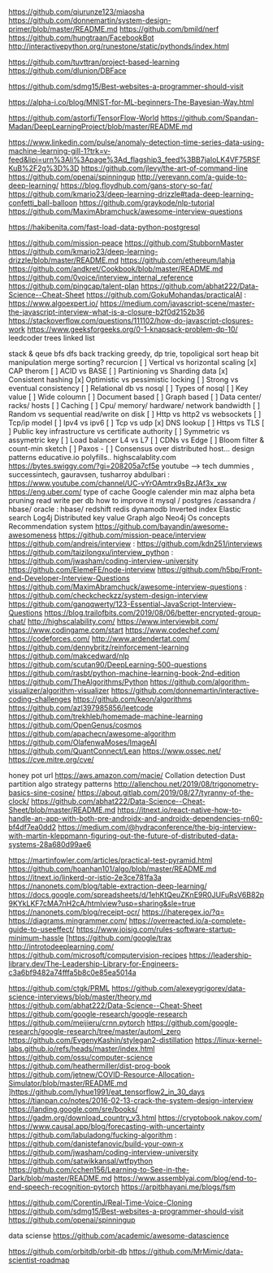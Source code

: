 https://github.com/qiurunze123/miaosha
https://github.com/donnemartin/system-design-primer/blob/master/README.md
https://github.com/bmild/nerf
https://github.com/hungtraan/FacebookBot
http://interactivepython.org/runestone/static/pythonds/index.html

https://github.com/tuvttran/project-based-learning
https://github.com/dlunion/DBFace

https://github.com/sdmg15/Best-websites-a-programmer-should-visit

https://alpha-i.co/blog/MNIST-for-ML-beginners-The-Bayesian-Way.html

https://github.com/astorfi/TensorFlow-World
https://github.com/Spandan-Madan/DeepLearningProject/blob/master/README.md

https://www.linkedin.com/pulse/anomaly-detection-time-series-data-using-machine-learning-gill-1?trk=v-feed&lipi=urn%3Ali%3Apage%3Ad_flagship3_feed%3BB7jaIoLK4VF75RSFKuB%2F2g%3D%3D
https://github.com/jlevy/the-art-of-command-line
https://github.com/openai/spinningup
http://yerevann.com/a-guide-to-deep-learning/
https://blog.floydhub.com/gans-story-so-far/
https://github.com/kmario23/deep-learning-drizzle#tada-deep-learning-confetti_ball-balloon
https://github.com/graykode/nlp-tutorial
https://github.com/MaximAbramchuck/awesome-interview-questions

https://hakibenita.com/fast-load-data-python-postgresql

https://github.com/mission-peace
 https://github.com/StubbornMaster
 https://github.com/kmario23/deep-learning-drizzle/blob/master/README.md
 https://github.com/ethereum/lahja
https://github.com/andkret/Cookbook/blob/master/README.md
https://github.com/0voice/interview_internal_reference
 https://github.com/pingcap/talent-plan
 https://github.com/abhat222/Data-Science--Cheat-Sheet
https://github.com/GokuMohandas/practicalAI
: https://www.algoexpert.io/
 https://medium.com/javascript-scene/master-the-javascript-interview-what-is-a-closure-b2f0d2152b36
https://stackoverflow.com/questions/111102/how-do-javascript-closures-work
 https://www.geeksforgeeks.org/0-1-knapsack-problem-dp-10/
leedcoder
 trees
linked list

stack & qeue
bfs dfs
back tracking
greedy, dp
 trie, topoligical sort
heap
bit manipulation
merge sorting?
recurcion
 [ ] Vertical vs horizontal scaling
[x] CAP therom
[ ] ACID vs BASE
[ ] Partinioning vs Sharding data
[x] Consistent hashing
[x] Optimistic vs pessimistic locking
[ ] Strong vs eventual consistency
[ ] Relational db vs nosql
[ ] Types of nosql
[ ] Key value
[ ] Wide coloumn
[ ] Document based
[ ] Graph based
[ ] Data center/ racks/ hosts
[ ] Caching
[ ] Cpu/ memory/ hardware/ network bandwidth
[ ] Random vs sequential read/write on disk
[ ] Http vs http2 vs websockets
[ ] Tcp/ip model
[ ] Ipv4 vs ipv6
[ ] Tcp vs udp
[x] DNS lookup
[ ] Https vs TLS
[ ] Public key infrastructure vs certificate authority
[ ] Symmetric vs assymetric key
[ ] Load balancer L4 vs L7
[ ] CDNs vs Edge
[ ] Bloom filter & count-min sketch
[ ] Paxos - 
[ ] Consensus over distributed host…
design patterns
educative.io
polyfills..
 highscalablity.com
 https://bytes.swiggy.com/?gi=208205a7cf5e
 youtube --> tech dummies , successintech, gauravsen, tusharroy
abdulbari
: https://www.youtube.com/channel/UC-vYrOAmtrx9sBzJAf3x_xw
 https://eng.uber.com/
 type of cache
Google calender
min maz
alpha beta pruning
 read write per db
 how to improve it mysql / postgres /cassandra / hbase/ oracle : hbase/ redshift
redis
 dynamodb
Inverted index
 Elastic search
 Log4j
 Distributed key value
Graph algo
 Neo4j
Os concepts
 Recommendation system
https://github.com/bayandin/awesome-awesomeness
https://github.com/mission-peace/interview
 https://github.com/andreis/interview
: https://github.com/kdn251/interviews
https://github.com/taizilongxu/interview_python
: https://github.com/jwasham/coding-interview-university
 https://github.com/ElemeFE/node-interview
 https://github.com/h5bp/Front-end-Developer-Interview-Questions
https://github.com/MaximAbramchuck/awesome-interview-questions
: https://github.com/checkcheckzz/system-design-interview
 https://github.com/ganqqwerty/123-Essential-JavaScript-Interview-Questions
https://blog.trailofbits.com/2019/08/06/better-encrypted-group-chat/
 http://highscalability.com/
 https://www.interviewbit.com/
https://www.codingame.com/start
https://www.codechef.com/
https://codeforces.com/
http://www.ardendertat.com/
https://github.com/dennybritz/reinforcement-learning
https://github.com/makcedward/nlp
https://github.com/scutan90/DeepLearning-500-questions
https://github.com/rasbt/python-machine-learning-book-2nd-edition
https://github.com/TheAlgorithms/Python
https://github.com/algorithm-visualizer/algorithm-visualizer
https://github.com/donnemartin/interactive-coding-challenges
https://github.com/keon/algorithms
 https://github.com/azl397985856/leetcode
https://github.com/trekhleb/homemade-machine-learning
 https://github.com/OpenGenus/cosmos
https://github.com/apachecn/awesome-algorithm
https://github.com/OlafenwaMoses/ImageAI
https://github.com/QuantConnect/Lean
 https://www.ossec.net/
https://cve.mitre.org/cve/

 honey pot url
https://aws.amazon.com/macie/
Collation detection
Dust partition algo
 strategy patterns
http://allenchou.net/2019/08/trigonometry-basics-sine-cosine/
https://about.gitlab.com/2019/08/27/tyranny-of-the-clock/
https://github.com/abhat222/Data-Science--Cheat-Sheet/blob/master/README.md
 https://itnext.io/react-native-how-to-handle-an-app-with-both-pre-androidx-and-androidx-dependencies-rn60-bf4df7ea0dd2
https://medium.com/@hydraconference/the-big-interview-with-martin-kleppmann-figuring-out-the-future-of-distributed-data-systems-28a680d99ae6

https://martinfowler.com/articles/practical-test-pyramid.html
https://github.com/hoanhan101/algo/blob/master/README.md
https://itnext.io/linkerd-or-istio-2e3ce781fa3a
 https://nanonets.com/blog/table-extraction-deep-learning/
https://docs.google.com/spreadsheets/d/1ehKtQeuZKnE9R0JUFuRsV6B82p9KYkLKF7cMA7nH2cA/htmlview?usp=sharing&sle=true
https://nanonets.com/blog/receipt-ocr/
https://ihateregex.io/?q=
https://diagrams.mingrammer.com/
https://overreacted.io/a-complete-guide-to-useeffect/
https://www.joisig.com/rules-software-startup-minimum-hassle
[https://github.com/google/trax
http://introtodeeplearning.com/
https://github.com/microsoft/computervision-recipes
 https://leadership-library.dev/The-Leadership-Library-for-Engineers-c3a6bf9482a74fffa5b8c0e85ea5014a

https://github.com/ctgk/PRML
https://github.com/alexeygrigorev/data-science-interviews/blob/master/theory.md
https://github.com/abhat222/Data-Science--Cheat-Sheet
https://github.com/google-research/google-research
https://github.com/meijieru/crnn.pytorch
https://github.com/google-research/google-research/tree/master/automl_zero
https://github.com/EvgenyKashin/stylegan2-distillation
https://linux-kernel-labs.github.io/refs/heads/master/index.html
https://github.com/ossu/computer-science
https://github.com/heathermiller/dist-prog-book
https://github.com/jetnew/COVID-Resource-Allocation-Simulator/blob/master/README.md
]https://github.com/lyhue1991/eat_tensorflow2_in_30_days
 https://tianpan.co/notes/2016-02-13-crack-the-system-design-interview
 https://landing.google.com/sre/books/
 https://gadm.org/download_country_v3.html
 https://cryptobook.nakov.com/
https://www.causal.app/blog/forecasting-with-uncertainty
https://github.com/labuladong/fucking-algorithm
: https://github.com/danistefanovic/build-your-own-x
 https://github.com/jwasham/coding-interview-university
 https://github.com/satwikkansal/wtfpython
https://github.com/cchen156/Learning-to-See-in-the-Dark/blob/master/README.md
https://www.assemblyai.com/blog/end-to-end-speech-recognition-pytorch
https://arpitbhayani.me/blogs/fsm

https://github.com/CorentinJ/Real-Time-Voice-Cloning
https://github.com/sdmg15/Best-websites-a-programmer-should-visit
https://github.com/openai/spinningup

data sciense
https://github.com/academic/awesome-datascience

https://github.com/orbitdb/orbit-db
https://github.com/MrMimic/data-scientist-roadmap
